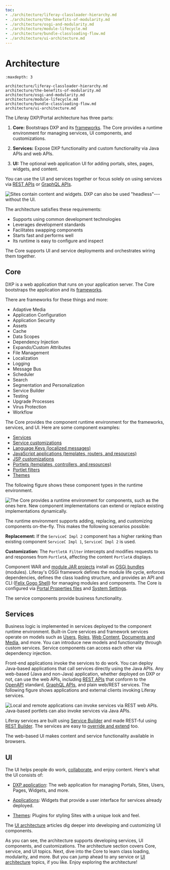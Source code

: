 ```yaml
---
toc:
- ./architecture/liferay-classloader-hierarchy.md
- ./architecture/the-benefits-of-modularity.md
- ./architecture/osgi-and-modularity.md
- ./architecture/module-lifecycle.md
- ./architecture/bundle-classloading-flow.md
- ./architecture/ui-architecture.md
---
```

# Architecture

```{toctree}
:maxdepth: 3

architecture/liferay-classloader-hierarchy.md
architecture/the-benefits-of-modularity.md
architecture/osgi-and-modularity.md
architecture/module-lifecycle.md
architecture/bundle-classloading-flow.md
architecture/ui-architecture.md
```

The Liferay DXP/Portal architecture has three parts: 

1. **Core:** Bootstraps DXP and its [frameworks](../building-applications/core-frameworks.md). The Core provides a runtime environment for managing services, UI components, and customizations.

1. **Services:** Expose DXP functionality and custom functionality via Java APIs and web APIs.

1. **UI:** The optional web application UI for adding portals, sites, pages, widgets, and content.

You can use the UI and services together or focus solely on using services via [REST APIs](../headless-delivery/consuming-apis/consuming-rest-services.md) or [GraphQL APIs](../headless-delivery/consuming-apis/consuming-graphql-apis.md).

![Sites contain content and widgets. DXP can also be used "headless"---without the UI.](./architecture/images/01.png)

The architecture satisfies these requirements:

* Supports using common development technologies
* Leverages development standards
* Facilitates swapping components
* Starts fast and performs well
* Its runtime is easy to configure and inspect

The Core supports UI and service deployments and orchestrates wiring them together.

## Core

DXP is a web application that runs on your application server. The Core bootstraps the application and its [frameworks](../building-applications/core-frameworks.md).

There are frameworks for these things and more:

* Adaptive Media
* Application Configuration
* Application Security
* Assets
* Cache
* Data Scopes
* Dependency Injection
* Expando/Custom Attributes
* File Management
* Localization
* Logging
* Message Bus
* Scheduler
* Search
* Segmentation and Personalization
* Service Builder
* Testing
* Upgrade Processes
* Virus Protection
* Workflow

The Core provides the component runtime environment for the frameworks, services, and UI. Here are some component examples:

* [Services](./fundamentals/apis-as-osgi-services.md)
* [Service customizations](./extending-liferay/overriding-osgi-services.md)
* [Language Keys \(localized messages\)](../building-applications/developing-a-java-web-application/using-mvc/sharing-localized-messages.md)
* [JavaScript applications \(templates, routers, and resources\)](../building-applications/developing-a-javascript-application/using-react.md)
* [JSP customizations](./extending-liferay/customizing-jsps.md)
* [Portlets \(templates, controllers, and resources\)](../building-applications/developing-a-java-web-application/reference/portlets.md)
* [Portlet filters](./extending-liferay/portlet-filters/auditing-portlet-activity-with-a-portlet-filter.md)
* [Themes](../site-building/site-appearance/themes/introduction-to-themes.md)

The following figure shows these component types in the runtime environment.

![The Core provides a runtime environment for components, such as the ones here. New component implementations can extend or replace existing implementations dynamically.](./architecture/images/02.png)

The runtime environment supports adding, replacing, and customizing components on-the-fly. This makes the following scenarios possible:

**Replacement:** If the `ServiceC Impl 2` component has a higher ranking than existing component `ServiceC Impl 1`, `ServiceC Impl 2` is used.

**Customization:** The `PortletA Filter` intercepts and modifies requests to and responses from `PortletA`, affecting the content `PortletA` displays.

Component WAR and [module JAR projects](./fundamentals/module-projects.md) install as [OSGi bundles](https://www.osgi.org/) (modules). Liferay's OSGi framework defines the module life cycle, enforces dependencies, defines the class loading structure, and provides an API and CLI ([Felix Gogo Shell](./fundamentals/using-an-osgi-service.md)) for managing modules and components. The Core is configured via [Portal Properties files](../installation-and-upgrades/reference/portal-properties.md) and [System Settings](../system-administration/configuring-liferay/system-settings.md).

The service components provide business functionality.

## Services

Business logic is implemented in services deployed to the component runtime environment. Built-in Core services and framework services operate on models such as [Users](../users-and-permissions/users/understanding-users.md), [Roles](../users-and-permissions/roles-and-permissions/understanding-roles-and-permissions.md), [Web Content](../content-authoring-and-management/web-content/web-content-articles/adding-a-basic-web-content-article.md), [Documents and Media](../content-authoring-and-management/documents-and-media/documents-and-media-overview.md), and more. You can introduce new models and functionality through custom services. Service components can access each other via dependency injection.

Front-end applications invoke the services to do work. You can deploy Java-based applications that call services directly using the Java APIs. Any web-based (Java and non-Java) application, whether deployed on DXP or not, can use the web APIs, including [REST APIs](../headless-delivery/consuming-apis/consuming-rest-services.md) that conform to the [OpenAPI](https://swagger.io/docs/specification/about/) standard, [GraphQL APIs](../headless-delivery/consuming-apis/consuming-graphql-apis.md), and plain web/REST services. The following figure shows applications and external clients invoking Liferay services.

![Local and remote applications can invoke services via REST web APIs. Java-based portlets can also invoke services via Java APIs.](./architecture/images/03.png)

Liferay services are built using [Service Builder](../building-applications/data-frameworks/service-builder.md) and made REST-ful using [REST Builder](../../headless-delivery/apis-with-rest-builder.md). The services are easy to [override and extend](./extending-liferay/overriding-osgi-services.md) too.

The web-based UI makes content and service functionality available in browsers.

## UI

The UI helps people do work, [collaborate](../collaboration-and-social/collaboration-and-social-overview.md), and enjoy content. Here's what the UI consists of:

* [DXP application](../site-building/introduction-to-site-building.md): The web application for managing Portals, Sites, Users, Pages, Widgets, and more. 

* [Applications](../building-applications/developing-a-java-web-application.md): Widgets that provide a user interface for services already deployed. 

* [Themes](../site-building/site-appearance/themes/introduction-to-themes.md): Plugins for styling Sites with a unique look and feel.

The [UI architecture](./architecture/ui-architecture.md) articles dig deeper into developing and customizing UI components.

As you can see, the architecture supports developing services, UI components, and customizations. The architecture section covers Core, service, and UI topics. Next, dive into the Core to learn class loading, modularity, and more. But you can jump ahead to any service or [UI architecture](./architecture/ui-architecture.md) topics, if you like. Enjoy exploring the architecture!